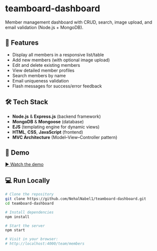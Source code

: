 # teamboard-dashboard
Member management dashboard with CRUD, search, image upload, and email validation (Node.js + MongoDB).

## 🚀 Features
- Display all members in a responsive list/table
- Add new members (with optional image upload)
- Edit and delete existing members
- View detailed member profiles
- Search members by name
- Email uniqueness validation
- Flash messages for success/error feedback

## 🛠️ Tech Stack  
- **Node.js** & **Express.js** (backend framework)  
- **MongoDB** & **Mongoose** (database)  
- **EJS** (templating engine for dynamic views)  
- **HTML**, **CSS**, **JavaScript** (frontend)  
- **MVC Architecture** (Model–View–Controller pattern)  


## 🎥 Demo
[▶️ Watch the demo](https://www.linkedin.com/posts/nehal-nabel_webdevelopment-nodejs-express-activity-7380610641931231232-5OtH?utm_medium=ios_app&rcm=ACoAADzlw0EB44-HTbpPUbGfQvdF1IMH1YzvEFk&utm_source=social_share_send&utm_campaign=copy_link)


## 💻 Run Locally
```bash
# Clone the repository
git clone https://github.com/NehalNabel1/teamboard-dashboard.git
cd teamboard-dashboard

# Install dependencies
npm install

# Start the server
npm start

# Visit in your browser:
# http://localhost:4000/team/members
```

